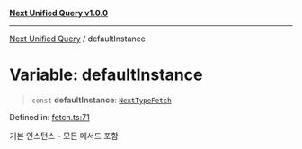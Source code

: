[**Next Unified Query v1.0.0**](../README.md)

***

[Next Unified Query](../globals.md) / defaultInstance

# Variable: defaultInstance

> `const` **defaultInstance**: [`NextTypeFetch`](../interfaces/NextTypeFetch.md)

Defined in: [fetch.ts:71](https://github.com/newExpand/next-unified-query/blob/main/packages/core/src/fetch.ts#L71)

기본 인스턴스 - 모든 메서드 포함
